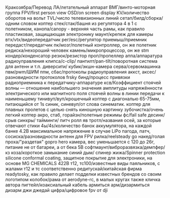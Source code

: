 
Кракозябра/Перевод
ЛА/летательный аппарат
ВМГ/винто-моторная группа
FPV/first person view
OSD/on screen display
KV/количество оборотов на вольт
TVL/число телевизионных линий
сетап/билд/сборка/одним словом коптер
стек/стак/башня из регулятора 4 в 1 с полетником,
канопа/canopy - верхняя часть рамы, как правило пластиковая,  защищающая электронику
маунт/крепеж для камеры
втх/vtx/видеопередатчик
рег/esc/регулятор
приемыш/приемник
передаст/передатчик
пк/мозг/полетный контроллер, он же полетник
редиска/нехороший человек
камень/микропроцессор, он же stm
кондер/конденсатор
резюк/резистор
проп/пропеллер
аппа/аппаратура радиоуправления
клипса/c-clip/
пантилт/pan-tilt/поворотная система для антенн и т.п.
диверсити/
кубик/экшн-камера
серва/сервомашинка
пвм/pwm/ШИМ
ппм, сбас/протоколы радиоуправления
аккст, аксес/разновидности протоколов frsky
бинд/процесс привязки радиоприемника к передатчику-аппаратуре
ксв/Коэффициент стоячей волны — отношение наибольшего значения амплитуды напряжённости электрического или магнитного поля стоячей волны в линии передачи к наименьшему
тинивуп/вуп/крошечный коптер с диагональю 65-75мм, питающийся от 1s
синик, синевуп/от слова синематик. коптер для плавных пролетов с целью снять киношную картинку
зубочистка/очень легкий коптер
акро, стаб, горайзн/полетные режимы
фс/fail safe
десинк/
срыв синхры/
тайминги/
питч ролл яв тротл/названия осей, за которые отвечают стики
4ы/4s/количество банок аккумулятора, на каждой банке 4.2В максимальное напряжение в случае LiPo
пагода, патч, сосиска/разновидности антенн для FPV
рилка/reelsteady go
накед/голая проха/"раздетая" gopro hero камера, вес уменьшается с 120 до 26г, питание не от батареи, а от бека 5В
софтмаунт/виброразвязка/демпфер/
кз коза/короткое замыкание
синий дым/
спинер жижа/Spinner protection silicone conformal coating, защитное покрытие для электроники, на основе MG CHEMICALS 422B
т12, тс100/известные виды паяльников, с жалами т12 и тс соответственно
редитускай/китайская фирма readytosky, как правило делает подделки известных брендов со своим логотипом
колобок/рама от aerodyne-rc, в малых кругах также кличка автора
пигтейл/коаксиальный кабель
армиться арм/дизармиться дизарм
джи джедай цифра/цифровое fpv от dji
